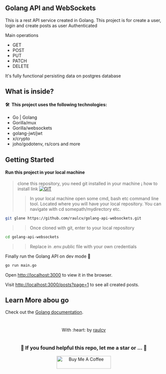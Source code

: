 ## Golang API and WebSockets
This is a rest API service created in Golang. This project is for create a user, login and create posts as user Authenticated

Main operations
* GET
* POST
* PUT
* PATCH
* DELETE

It's fully functional persisting data on postgres database

## What is inside?

#### 🛠 &nbsp;This project uses the following technologies:

* Go | Golang
* Gorilla/mux
* Gorilla/websockets
* golang-jwt/jwt
* x/crypto
* joho/godotenv, rs/cors and more

## Getting Started

#### Run this project in your local machine
> clone this repository, you need git installed in your machine ¡ how to install link [![GIT](https://img.shields.io/badge/Git-0077B5?style=for-the-badge&logo=git&logoColor=red)](https://github.com/git-guides/install-git)
>> In your local machine open some cmd, bash etc command line tool. Located where you will have your local repository. You can navigate with cd somepath/mydirectory etc.

```bash
git glone https://github.com/raulcv/golang-api-websockets.git
```

>> Once cloned with git, enter to your local repository
```bash
cd golang-api-websockets 
```
>> Replace in .env.public file with your own credentials

Finally run the Golang API on dev mode 🤪
```bash
go run main.go
```

Open [http://localhost:3000](http://localhost:3000) to view it in the browser.

Visit [http://localhost:3000/posts?page=1](http://localhost:3000/posts?page=1) to see all created posts.

## Learn More abou go

Check out the [Golang documentation](https://go.dev/doc/).

#
<p align="center">
	With :heart: by <a href="https://www.raulcv.com" target="_blank">raulcv</a>
</p>

#
<h3 align="center">🤗 If you found helpful this repo, let me a star  or ... 🐣</h3>
<p align="center">
<a href="https://www.buymeacoffee.com/iraulcv" target="_blank"><img src="https://cdn.buymeacoffee.com/buttons/default-orange.png" alt="Buy Me A Coffee" height="41" width="174"></a>
</p>
